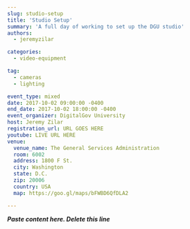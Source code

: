 ```yaml
---
slug: studio-setup
title: 'Studio Setup'
summary: 'A full day of working to set up the DGU studio'
authors: 
  - jeremyzilar

categories: 
  - video-equipment

tag: 
  - cameras
  - lighting

event_type: mixed
date: 2017-10-02 09:00:00 -0400
end_date: 2017-10-02 18:00:00 -0400
event_organizer: DigitalGov University
host: Jeremy Zilar
registration_url: URL GOES HERE
youtube: LIVE URL HERE
venue: 
  venue_name: The General Services Administration
  room: 6002
  address: 1800 F St.
  city: Washington
  state: D.C.
  zip: 20006
  country: USA
  map: https://goo.gl/maps/bFWBD6QfDLA2

---
```


***Paste content here. Delete this line***
